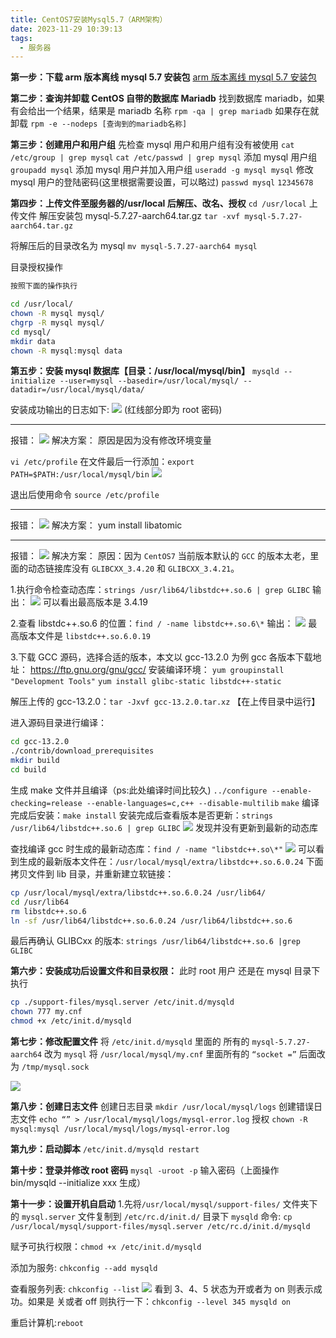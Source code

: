 ```yaml
---
title: CentOS7安装Mysql5.7（ARM架构）
date: 2023-11-29 10:39:13
tags:
  - 服务器
---
```


**第一步：下载 arm 版本离线 mysql 5.7 安装包**
[arm 版本离线 mysql 5.7 安装包](https://obs.cn-north-4.myhuaweicloud.com/obs-mirror-ftp4/database/mysql-5.7.27-aarch64.tar.gz)

**第二步：查询并卸载 CentOS 自带的数据库 Mariadb**
找到数据库 mariadb，如果有会给出一个结果，结果是 mariadb 名称
`rpm -qa | grep mariadb`
如果存在就卸载
`rpm -e --nodeps [查询到的mariadb名称]`

**第三步：创建用户和用户组**
先检查 mysql 用户和用户组有没有被使用
`cat /etc/group | grep mysql`
`cat /etc/passwd | grep mysql`
添加 mysql 用户组 `groupadd mysql`
添加 mysql 用户并加入用户组 `useradd -g mysql mysql`
修改 mysql 用户的登陆密码(这里根据需要设置，可以略过)
`passwd mysql`
`12345678`

**第四步：上传文件至服务器的/usr/local 后解压、改名、授权**
`cd /usr/local`
上传文件
解压安装包 mysql-5.7.27-aarch64.tar.gz
`tar -xvf mysql-5.7.27-aarch64.tar.gz`

将解压后的目录改名为 mysql
`mv mysql-5.7.27-aarch64 mysql`

目录授权操作

```bash
按照下面的操作执行

cd /usr/local/
chown -R mysql mysql/
chgrp -R mysql mysql/
cd mysql/
mkdir data
chown -R mysql:mysql data
```

**第五步：安装 mysql 数据库【目录：/usr/local/mysql/bin】**
`mysqld --initialize --user=mysql --basedir=/usr/local/mysql/ --datadir=/usr/local/mysql/data/`

安装成功输出的日志如下:
![](https://cdn.jsdelivr.net/gh/qw-null/BlogImages/202311300927353.png)
(红线部分即为 root 密码)

---

报错：
![](https://cdn.jsdelivr.net/gh/qw-null/BlogImages/202311300928948.png)
解决方案：
原因是因为没有修改环境变量

`vi /etc/profile`
在文件最后一行添加：`export PATH=$PATH:/usr/local/mysql/bin`
![](https://cdn.jsdelivr.net/gh/qw-null/BlogImages/202311300929299.png)

退出后使用命令
`source /etc/profile`

---

报错：
![](https://cdn.jsdelivr.net/gh/qw-null/BlogImages/202311300929212.png)
解决方案：
yum install libatomic

---

报错：
![](https://cdn.jsdelivr.net/gh/qw-null/BlogImages/202311300930521.png)
解决方案：
原因：因为 `CentOS7` 当前版本默认的 `GCC` 的版本太老，里面的动态链接库没有 `GLIBCXX_3.4.20` 和 `GLIBCXX_3.4.21`。

1.执行命令检查动态库：`strings /usr/lib64/libstdc++.so.6 | grep GLIBC`
输出：
![](https://cdn.jsdelivr.net/gh/qw-null/BlogImages/202311300931321.png)
可以看出最高版本是 3.4.19

2.查看 libstdc++.so.6 的位置：`find / -name libstdc++.so.6\*`
输出：
![](https://cdn.jsdelivr.net/gh/qw-null/BlogImages/202311300931360.png)
最高版本文件是 `libstdc++.so.6.0.19`

3.下载 GCC 源码，选择合适的版本，本文以 gcc-13.2.0 为例
gcc 各版本下载地址： https://ftp.gnu.org/gnu/gcc/
安装编译环境：
`yum groupinstall "Development Tools"`
`yum install glibc-static libstdc++-static`

解压上传的 gcc-13.2.0：`tar -Jxvf gcc-13.2.0.tar.xz` 【在上传目录中运行】

进入源码目录进行编译：

```bash
cd gcc-13.2.0
./contrib/download_prerequisites
mkdir build
cd build
```

生成 make 文件并且编译（ps:此处编译时间比较久)
`../configure --enable-checking=release --enable-languages=c,c++ --disable-multilib`
`make`
编译完成后安装：`make install`
安装完成后查看版本是否更新：`strings /usr/lib64/libstdc++.so.6 | grep GLIBC`
![](https://cdn.jsdelivr.net/gh/qw-null/BlogImages/202311300933026.png)
发现并没有更新到最新的动态库

查找编译 gcc 时生成的最新动态库：`find / -name "libstdc++.so\*"`
![](https://cdn.jsdelivr.net/gh/qw-null/BlogImages/202311300934751.png)
可以看到生成的最新版本文件在：`/usr/local/mysql/extra/libstdc++.so.6.0.24`
下面拷贝文件到 lib 目录，并重新建立软链接：

```bash
cp /usr/local/mysql/extra/libstdc++.so.6.0.24 /usr/lib64/
cd /usr/lib64
rm libstdc++.so.6
ln -sf /usr/lib64/libstdc++.so.6.0.24 /usr/lib64/libstdc++.so.6
```

最后再确认 GLIBCxx 的版本: `strings /usr/lib64/libstdc++.so.6 |grep GLIBC`

**第六步：安装成功后设置文件和目录权限：**
此时 root 用户 还是在 mysql 目录下执行

```bash
cp ./support-files/mysql.server /etc/init.d/mysqld
chown 777 my.cnf
chmod +x /etc/init.d/mysqld
```

**第七步：修改配置文件**
将 `/etc/init.d/mysqld` 里面的 所有的 `mysql-5.7.27-aarch64` 改为 `mysql`
将 `/usr/local/mysql/my.cnf` 里面所有的 `“socket =”` 后面改为 `/tmp/mysql.sock`

![](https://cdn.jsdelivr.net/gh/qw-null/BlogImages/202311300936543.png)

**第八步：创建日志文件**
创建日志目录
`mkdir /usr/local/mysql/logs`
创建错误日志文件
`echo “” > /usr/local/mysql/logs/mysql-error.log`
授权
`chown -R mysql:mysql /usr/local/mysql/logs/mysql-error.log`

**第九步：启动脚本**
`/etc/init.d/mysqld restart`

**第十步：登录并修改 root 密码**
`mysql -uroot -p`
输入密码（上面操作 bin/mysqld --initialize xxx 生成）

**第十一步：设置开机自启动** 1.先将`/usr/local/mysql/support-files/` 文件夹下的 `mysql.server` 文件复制到 `/etc/rc.d/init.d/` 目录下 `mysqld`
命令: `cp /usr/local/mysql/support-files/mysql.server /etc/rc.d/init.d/mysqld`

赋予可执行权限：`chmod +x /etc/init.d/mysqld`

添加为服务: `chkconfig --add mysqld`

查看服务列表: `chkconfig --list`
![](https://cdn.jsdelivr.net/gh/qw-null/BlogImages/202311300941574.png)
看到 3、4、5 状态为开或者为 on 则表示成功。如果是 关或者 off 则执行一下：`chkconfig --level 345 mysqld on`

重启计算机:`reboot`
